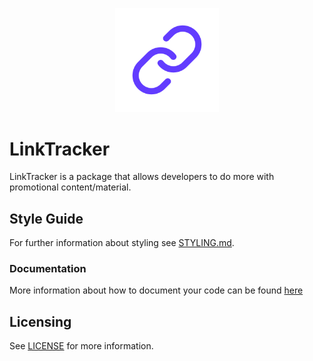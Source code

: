 <p align="center" width="100%">
    <img width="33%" src="https://github.com/re-sync-dev/LinkTracker/blob/main/assets/icon.png?raw=true" alt="LinkTracker">
	<h1 class="text-align: center;">LinkTracker</h1>
	<p class="text-align: center;">LinkTracker is a package that allows developers to do more with promotional content/material.</p>
</p>


## Style Guide
For further information about styling see [STYLING.md](STYLING.md).

### Documentation
More information about how to document your code can be found [here](DOCUMENTATION.md)

## Licensing
See [LICENSE](LICENSE) for more information.